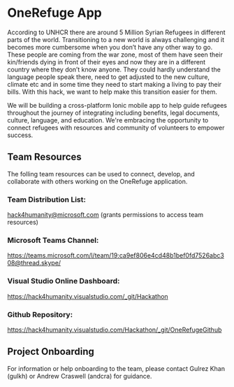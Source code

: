 # OneRefuge App
According to UNHCR there are around 5 Million Syrian Refugees in different parts of the world. Transitioning to a new world is always challenging and it becomes more cumbersome when you don’t have any other way to go. These people are coming from the war zone, most of them have seen their kin/friends dying in front of their eyes and now they are in a different country where they don’t know anyone. They could hardly understand the language people speak there, need to get adjusted to the new culture, climate etc and in some time they need to start making a living to pay their bills. With this hack, we want to help make this transition easier for them.

We will be building a cross-platform Ionic mobile app to help guide refugees throughout the journey of integrating including benefits, legal documents, culture, language, and education. We're embracing the opportunity to connect refugees with resources and community of volunteers to empower success.


## Team Resources
The folling team resources can be used to connect, develop, and collaborate with others working on the OneRefuge application.

### Team Distribution List:
hack4humanity@microsoft.com (grants permissions to access team resources)


### Microsoft Teams Channel:
https://teams.microsoft.com/l/team/19:ca9ef806e4cd48b1bef0fd7526abc308@thread.skype/


### Visual Studio Online Dashboard:
https://hack4humanity.visualstudio.com/_git/Hackathon


### Github Repository:
https://hack4humanity.visualstudio.com/Hackathon/_git/OneRefugeGithub

## Project Onboarding
For information or help onboarding to the team, please contact Gulrez Khan (gulkh) or Andrew Craswell (andcra) for guidance.